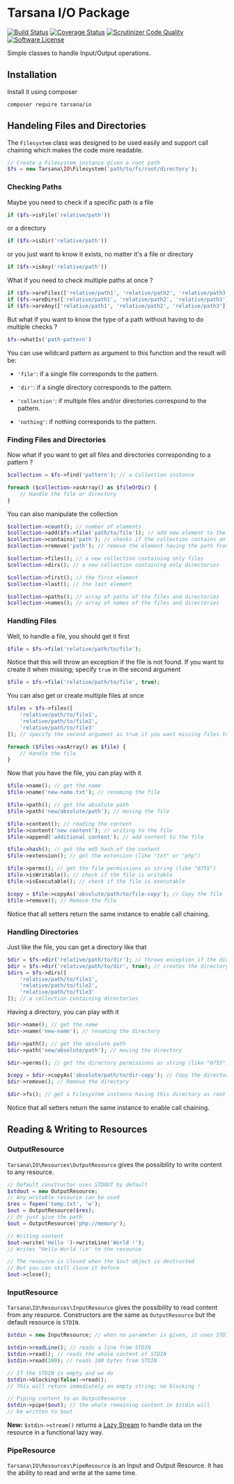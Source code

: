 # Tarsana I/O Package

[![Build Status](https://travis-ci.org/tarsana/io.svg?branch=master)](https://travis-ci.org/tarsana/io)
[![Coverage Status](https://coveralls.io/repos/github/tarsana/io/badge.svg?branch=master)](https://coveralls.io/github/tarsana/io?branch=master)
[![Scrutinizer Code Quality](https://scrutinizer-ci.com/g/tarsana/io/badges/quality-score.png?b=master)](https://scrutinizer-ci.com/g/tarsana/io/?branch=master)
[![Software License](https://img.shields.io/badge/license-MIT-brightgreen.svg?style=flat)](https://github.com/tarsana/io/blob/master/LICENSE)

Simple classes to handle Input/Output operations.

## Installation

Install it using composer

```
composer require tarsana/io
```

## Handeling Files and Directories

The `Filesystem` class was designed to be used easily and support call chaining which makes the code more readable.

```php
// Create a Filesystem instance given a root path
$fs = new Tarsana\IO\Filesystem('path/to/fs/root/directory');
```

### Checking Paths

Maybe you need to check if a specific path is a file

```php
if ($fs->isFile('relative/path'))
```

or a directory

```php
if ($fs->isDir('relative/path'))
```

or you just want to know it exists, no matter it's a file or directory

```php
if ($fs->isAny('relative/path'))
```

What if you need to check multiple paths at once ?

```php
if ($fs->areFiles(['relative/path1', 'relative/path2', 'relative/path3']))
if ($fs->areDirs(['relative/path1', 'relative/path2', 'relative/path3']))
if ($fs->areAny(['relative/path1', 'relative/path2', 'relative/path3']))
```

But what if you want to know the type of a path without having to do multiple checks ?

```php
$fs->whatIs('path-pattern')
```

You can use wildcard pattern as argument to this function and the result will be:

- `'file'`: if a single file corresponds to the pattern.

- `'dir'`: if a single directory corresponds to the pattern.

- `'collection'`: if multiple files and/or directories correspond to the pattern.

- `'nothing'`: if nothing corresponds to the pattern.

### Finding Files and Directories

Now what if you want to get all files and directories corresponding to a pattern ?

```php
$collection = $fs->find('pattern'); // a Collection instance

foreach ($collection->asArray() as $fileOrDir) {
	// Handle the file or directory
}
```

You can also manipulate the collection

```php
$collection->count(); // number of elements
$collection->add($fs->file('path/to/file')); // add new element to the collection
$collection->contains('path'); // checks if the collection contains an element with that path
$collection->remove('path'); // remove the element having the path from the collection

$collection->files(); // a new collection containing only files
$collection->dirs(); // a new collection containing only directories

$collection->first(); // the first element
$collection->last(); // the last element

$collection->paths(); // array of paths of the files and directories
$collection->names(); // array of names of the files and directories
```

### Handling Files

Well, to handle a file, you should get it first

```php
$file = $fs->file('relative/path/to/file');
```

Notice that this will throw an exception if the file is not found. If you want to create it when missing; specify `true` in the second argument

```php
$file = $fs->file('relative/path/to/file', true);
```

You can also get or create multiple files at once

```php
$files = $fs->files([
	'relative/path/to/file1',
	'relative/path/to/file2',
	'relative/path/to/file3'
]); // specify the second argument as true if you want missing files to be created

foreach ($files->asArray() as $file) {
	// Handle the file
}
```

Now that you have the file, you can play with it

```php
$file->name(); // get the name
$file->name('new-name.txt'); // renaming the file

$file->path(); // get the absolute path
$file->path('new/absolute/path'); // moving the file

$file->content(); // reading the content
$file->content('new content'); // writing to the file
$file->append('additional content'); // add content to the file

$file->hash(); // get the md5 hash of the content
$file->extension(); // get the extension (like "txt" or "php")

$file->perms(); // get the file permissions as string (like "0755")
$file->isWritable(); // check if the file is writable
$file->isExecutable(); // check if the file is executable

$copy = $file->copyAs('absolute/path/to/file-copy'); // Copy the file
$file->remove(); // Remove the file
```

Notice that all setters return the same instance to enable call chaining.

### Handling Directories

Just like the file, you can get a directory like that

```php
$dir = $fs->dir('relative/path/to/dir'); // throws exception if the directory not found
$dir = $fs->dir('relative/path/to/dir', true); // creates the directory if not found
$dirs = $fs->dirs([
	'relative/path/to/file1',
	'relative/path/to/file2',
	'relative/path/to/file3'
]); // a collection containing directories
```

Having a directory, you can play with it
```php
$dir->name(); // get the name
$dir->name('new-name'); // renaming the directory

$dir->path(); // get the absolute path
$dir->path('new/absolute/path'); // moving the directory

$dir->perms(); // get the directory permissions as string (like "0755")

$copy = $dir->copyAs('absolute/path/to/dir-copy'); // Copy the directory
$dir->remove(); // Remove the directory

$dir->fs(); // get a Filesystem instance having this directory as root
```

Notice that all setters return the same instance to enable call chaining.

## Reading & Writing to Resources

### OutputResource

`Tarsana\IO\Resources\OutputResource` gives the possibility to write content to any resource.

```php
// Default constructor uses STDOUT by default
$stdout = new OutputResource;
// Any writable resource can be used
$res = fopen('temp.txt', 'w');
$out = OutputResource($res);
// Or just give the path
$out = OutputResource('php://memory');

// Writing content
$out->write('Hello ')->writeLine('World !');
// Writes "Hello World !\n" to the resource

// The resource is closed when the $out object is destructed
// But you can still close it before
$out->close();
```

### InputResource

`Tarsana\IO\Resources\InputResource` gives the possibility to read content from any resource. Constructors are the same as `OutputResource` but the default resource is `STDIN`.

```php
$stdin = new InputResource; // when no parameter is given, it uses STDIN by default

$stdin->readLine(); // reads a line from STDIN
$stdin->read(); // reads the whole content of STDIN
$stdin->read(100); // reads 100 bytes from STDIN

// If the STDIN is empty and we do
$stdin->blocking(false)->read();
// This will return immediately an empty string; no blocking !

// Piping content to an OutputResource
$stdin->pipe($out); // the whole remaining content in $stdin will
// be written to $out

```

**New:** `$stdin->stream()` returns a [Lazy Stream](https://github.com/tarsana/functional#streams) to handle data on the resource in a functional lazy way.

### PipeResource

`Tarsana\IO\Resources\PipeResource` is an Input and Output Resource. It has the ability to read and write at the same time.
